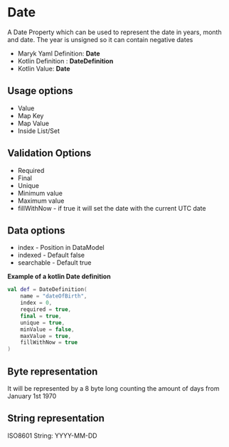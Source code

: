 # Date
A Date Property which can be used to represent the date in years, month and date. The 
year is unsigned so it can contain negative dates

- Maryk Yaml Definition: **Date**
- Kotlin Definition : **DateDefinition**
- Kotlin Value: **Date**


## Usage options
- Value
- Map Key
- Map Value
- Inside List/Set

## Validation Options
- Required
- Final
- Unique
- Minimum value
- Maximum value
- fillWithNow - if true it will set the date with the current UTC date

## Data options
- index - Position in DataModel 
- indexed - Default false
- searchable - Default true

**Example of a kotlin Date definition**
```kotlin
val def = DateDefinition(
    name = "dateOfBirth",
    index = 0,
    required = true,
    final = true,
    unique = true,
    minValue = false,
    maxValue = true,
    fillWithNow = true
)
```

## Byte representation
It will be represented by a 8 byte long counting the amount of days from January 1st 1970

## String representation
ISO8601 String: YYYY-MM-DD
